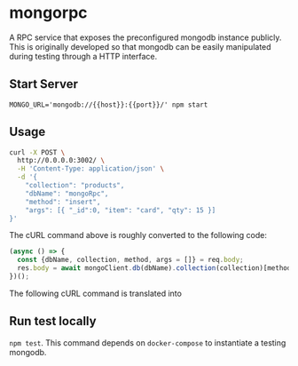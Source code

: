 # mongorpc

A RPC service that exposes the preconfigured mongodb instance publicly. This is
originally developed so that mongodb can be easily manipulated during testing
through a HTTP interface.

## Start Server

`MONGO_URL='mongodb://{{host}}:{{port}}/' npm start`

## Usage

```sh
curl -X POST \
  http://0.0.0.0:3002/ \
  -H 'Content-Type: application/json' \
  -d '{
    "collection": "products",
    "dbName": "mongoRpc",
    "method": "insert",
    "args": [{ "_id":0, "item": "card", "qty": 15 }]
}'
```

The cURL command above is roughly converted to the following code:

```js
(async () => {
  const {dbName, collection, method, args = []} = req.body;
  res.body = await mongoClient.db(dbName).collection(collection)[method](...args);
})();
```

The following cURL command is translated into

## Run test locally

`npm test`. This command depends on `docker-compose` to instantiate a testing
mongodb.
